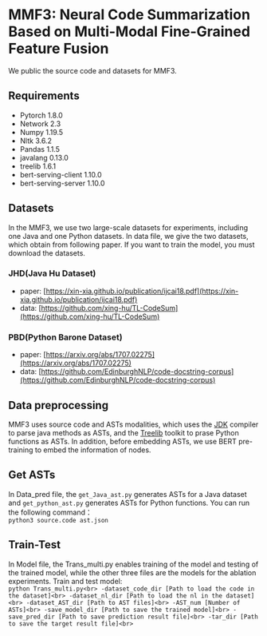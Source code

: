 # MMF3: Neural Code Summarization Based on Multi-Modal Fine-Grained Feature Fusion
We public the source code and datasets for MMF3.

## Requirements
  * Pytorch 1.8.0
  * Network 2.3
  * Numpy 1.19.5
  * Nltk 3.6.2
  * Pandas 1.1.5
  * javalang 0.13.0
  * treelib 1.6.1
  * bert-serving-client 1.10.0
  * bert-serving-server 1.10.0

## Datasets
In the MMF3, we use two large-scale datasets for experiments, including one Java and one Python datasets. In data file, we give the two datasets, which obtain from following paper. If you want to train the model, you must download the datasets.

### JHD(Java Hu Dataset)
 * paper: [https://xin-xia.github.io/publication/ijcai18.pdf](https://xin-xia.github.io/publication/ijcai18.pdf)
 * data: [https://github.com/xing-hu/TL-CodeSum](https://github.com/xing-hu/TL-CodeSum)

### PBD(Python Barone Dataset)
 * paper: [https://arxiv.org/abs/1707.02275](https://arxiv.org/abs/1707.02275)
 * data: [https://github.com/EdinburghNLP/code-docstring-corpus](https://github.com/EdinburghNLP/code-docstring-corpus)

## Data preprocessing
MMF3 uses source code and ASTs modalities, which uses the [JDK](http://www.eclipse.org/jdt/) compiler to parse java methods as ASTs, and the [Treelib](https://treelib.readthedocs.io/en/latest/) toolkit to prase Python functions as ASTs. In addition, before embedding ASTs, we use BERT pre-training to embed the information of nodes.

## Get ASTs
In Data_pred file, the `get_Java_ast.py` generates ASTs for a Java dataset and `get_python_ast.py` generates ASTs for Python functions. You can run the following command：<br>
`python3 source.code ast.json`

## Train-Test
In Model file, the Trans_multi.py enables training of the model and testing of the trained model, while the other three files are the models for the ablation experiments. Train and test model:<br>
``python Trans_multi.py<br>
-dataset_code_dir [Path to load the code in the dataset]<br>
-dataset_nl_dir [Path to load the nl in the dataset]<br>
-dataset_AST_dir [Path to AST files]<br>
-AST_num [Number of ASTs]<br>
-save_model_dir [Path to save the trained model]<br>
-save_pred_dir [Path to save prediction result file]<br>
-tar_dir [Path to save the target result file]<br>``



